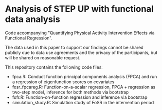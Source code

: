 # Analysis of STEP UP with functional data analysis

Code accompanying "Quantifying Physical Activity Intervention Effects via Functional Regression".

The data used in this paper to support our findings cannot be shared publicly due to data use agreements and the privacy of the participants, but will be shared on reasonable request.

This repository contains the following code files:
- fpca.R: Conduct function principal components analysis (FPCA) and run a regression of eigenfunction scores on covariates
- fosr_fpcareg.R: Function-on-a-scalar regression, FPCA + regression as two-step model, inference for both methods via bootstrap
- fofr.R: Function-on-function regression and inference via bootstrap
- simulation_study.R: Simulation study of FoSR in the intervention period

